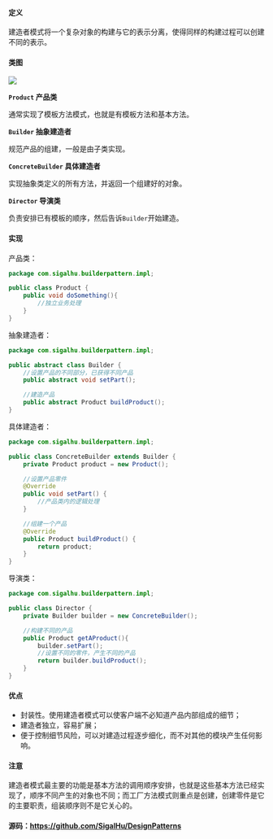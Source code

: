 #### 定义

建造者模式将一个复杂对象的构建与它的表示分离，使得同样的构建过程可以创建不同的表示。

#### 类图

![](6.%20建造者模式/1.png)

**`Product` 产品类**

通常实现了模板方法模式，也就是有模板方法和基本方法。

**`Builder` 抽象建造者**

规范产品的组建，一般是由子类实现。

**`ConcreteBuilder` 具体建造者**

实现抽象类定义的所有方法，并返回一个组建好的对象。

**`Director` 导演类**

负责安排已有模板的顺序，然后告诉`Builder`开始建造。

#### 实现

产品类：
```java
package com.sigalhu.builderpattern.impl;

public class Product {
    public void doSomething(){
        //独立业务处理
    }
}
```
抽象建造者：
```java
package com.sigalhu.builderpattern.impl;

public abstract class Builder {
    //设置产品的不同部分，已获得不同产品
    public abstract void setPart();

    //建造产品
    public abstract Product buildProduct();
}
```
具体建造者：
```java
package com.sigalhu.builderpattern.impl;

public class ConcreteBuilder extends Builder {
    private Product product = new Product();

    //设置产品零件
    @Override
    public void setPart() {
        //产品类内的逻辑处理
    }

    //组建一个产品
    @Override
    public Product buildProduct() {
        return product;
    }
}
```
导演类：
```java
package com.sigalhu.builderpattern.impl;

public class Director {
    private Builder builder = new ConcreteBuilder();

    //构建不同的产品
    public Product getAProduct(){
        builder.setPart();
        //设置不同的零件，产生不同的产品
        return builder.buildProduct();
    }
}
```

#### 优点

* 封装性。使用建造者模式可以使客户端不必知道产品内部组成的细节；
* 建造者独立，容易扩展；
* 便于控制细节风险，可以对建造过程逐步细化，而不对其他的模块产生任何影响。

#### 注意

建造者模式最主要的功能是基本方法的调用顺序安排，也就是这些基本方法已经实现了，顺序不同产生的对象也不同；而工厂方法模式则重点是创建，创建零件是它的主要职责，组装顺序则不是它关心的。

#### 源码：https://github.com/SigalHu/DesignPatterns